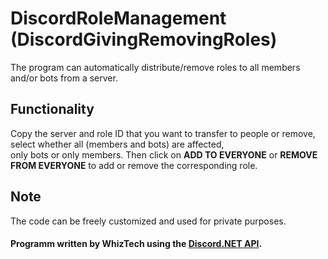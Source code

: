 # DiscordRoleManagement (DiscordGivingRemovingRoles)
The program can automatically distribute/remove roles to all members and/or bots from a server.<br>
## Functionality
Copy the server and role ID that you want to transfer to people or remove, select whether all (members and bots) are affected,<br>only bots or only members. Then click on <b>ADD TO EVERYONE</b> or <b>REMOVE FROM EVERYONE</b> to add or remove the corresponding role.
## Note
The code can be freely customized and used for private purposes.<br>
#### Programm written by WhizTech using the <a href="https://github.com/discord-net/Discord.Net">Discord.NET API</a>.
